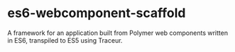 es6-webcomponent-scaffold
=========================

A framework for an application built from Polymer web components written in ES6, transpiled to ES5 using Traceur.

